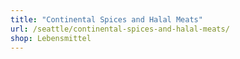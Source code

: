 ```yaml
---
title: "Continental Spices and Halal Meats"
url: /seattle/continental-spices-and-halal-meats/
shop: Lebensmittel
---
```

